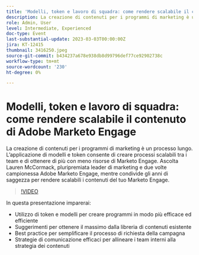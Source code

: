```yaml
---
title: 'Modelli, token e lavoro di squadra: come rendere scalabile il contenuto di Adobe Marketo Engage'
description: La creazione di contenuti per i programmi di marketing è un processo lungo. L’applicazione di modelli e token consente di creare processi scalabili tra i team e di ottenere di più con meno risorse di Marketo Engage. Ascolta Lauren McCormack, pluripremiata leader di marketing e due volte campionessa Adobe Marketo Engage, mentre condivide gli anni di saggezza per rendere scalabili i contenuti del tuo Marketo Engage. In questa presentazione imparerai:- Utilizzare token e modelli per creare programmi in modo più efficace ed efficiente- Suggerimenti per ottenere il massimo dalla libreria di contenuti esistente- Best practice per semplificare il processo di richiesta della campagna- Strategie di comunicazione efficaci per allineare i team interni alla strategia dei contenuti
role: Admin, User
level: Intermediate, Experienced
doc-type: Event
last-substantial-update: 2023-03-03T00:00:00Z
jira: KT-12415
thumbnail: 3416250.jpeg
source-git-commit: b434237a678e938db8d99796def77ce92902738c
workflow-type: tm+mt
source-wordcount: '230'
ht-degree: 0%

---
```



# Modelli, token e lavoro di squadra: come rendere scalabile il contenuto di Adobe Marketo Engage

La creazione di contenuti per i programmi di marketing è un processo lungo. L’applicazione di modelli e token consente di creare processi scalabili tra i team e di ottenere di più con meno risorse di Marketo Engage. Ascolta Lauren McCormack, pluripremiata leader di marketing e due volte campionessa Adobe Marketo Engage, mentre condivide gli anni di saggezza per rendere scalabili i contenuti del tuo Marketo Engage.

>[!VIDEO](https://video.tv.adobe.com/v/3416250/?quality=12&learn=on)

In questa presentazione imparerai:

- Utilizzo di token e modelli per creare programmi in modo più efficace ed efficiente
- Suggerimenti per ottenere il massimo dalla libreria di contenuti esistente
- Best practice per semplificare il processo di richiesta della campagna
- Strategie di comunicazione efficaci per allineare i team interni alla strategia dei contenuti